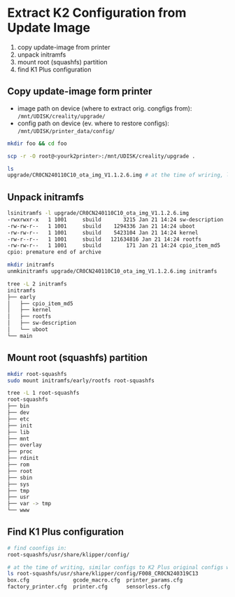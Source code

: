 # Extract K2 Configuration from Update Image

1. copy update-image from printer
2. unpack initramfs
3. mount root (squashfs) partition
4. find K1 Plus configuration

## Copy update-image form printer

- image path on device (where to extract orig. congfigs from): `/mnt/UDISK/creality/upgrade/`
- config path on device (ev. where to restore configs): `/mnt/UDISK/printer_data/config/`

```bash
mkdir foo && cd foo

scp -r -O root@<yourk2printer>:/mnt/UDISK/creality/upgrade .

ls
upgrade/CR0CN240110C10_ota_img_V1.1.2.6.img # at the time of wriring, latest version was 1.1.2.6
```

## Unpack initramfs
```bash
lsinitramfs -l upgrade/CR0CN240110C10_ota_img_V1.1.2.6.img
-rwxrwxr-x   1 1001     sbuild       3215 Jan 21 14:24 sw-description
-rw-rw-r--   1 1001     sbuild    1294336 Jan 21 14:24 uboot
-rw-rw-r--   1 1001     sbuild    5423104 Jan 21 14:24 kernel
-rw-r--r--   1 1001     sbuild   121634816 Jan 21 14:24 rootfs
-rw-rw-r--   1 1001     sbuild        171 Jan 21 14:24 cpio_item_md5
cpio: premature end of archive

mkdir initramfs
unmkinitramfs upgrade/CR0CN240110C10_ota_img_V1.1.2.6.img initramfs

tree -L 2 initramfs
initramfs
├── early
│   ├── cpio_item_md5
│   ├── kernel
│   ├── rootfs
│   ├── sw-description
│   └── uboot
└── main
```

## Mount root (squashfs) partition

```bash
mkdir root-squashfs
sudo mount initramfs/early/rootfs root-squashfs

tree -L 1 root-squashfs
root-squashfs
├── bin
├── dev
├── etc
├── init
├── lib
├── mnt
├── overlay
├── proc
├── rdinit
├── rom
├── root
├── sbin
├── sys
├── tmp
├── usr
├── var -> tmp
└── www
```

## Find K1 Plus configuration

```bash
# find coonfigs in:
root-squashfs/usr/share/klipper/config/

# at the time of writing, similar configs to K2 Plus original configs were found in
ls root-squashfs/usr/share/klipper/config/F008_CR0CN240319C13
box.cfg              gcode_macro.cfg  printer_params.cfg
factory_printer.cfg  printer.cfg      sensorless.cfg

```
